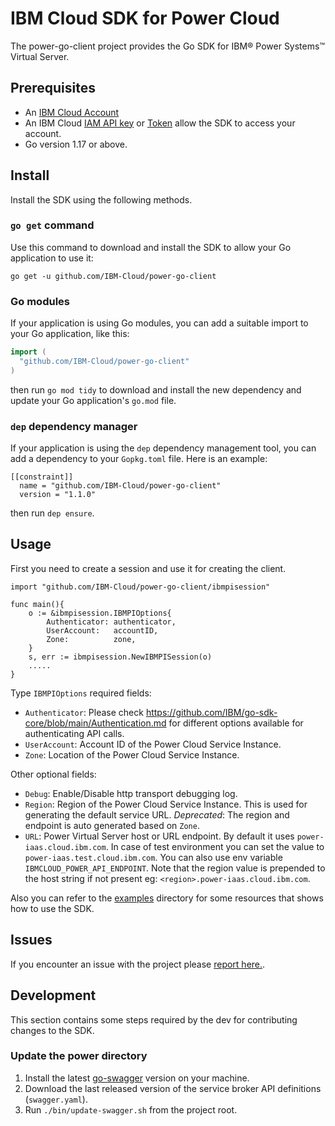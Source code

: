 # IBM Cloud SDK for Power Cloud

The power-go-client project provides the Go SDK for IBM® Power Systems™ Virtual Server.

## Prerequisites

- An [IBM Cloud Account](https://cloud.ibm.com/registration)
- An IBM Cloud [IAM API key](https://cloud.ibm.com/docs/account?topic=account-userapikey) or [Token](https://cloud.ibm.com/docs/account?topic=account-iamtoken_from_apikey) allow the SDK to access your account.
- Go version 1.17 or above.

## Install

Install the SDK using the following methods.

### `go get` command

Use this command to download and install the SDK to allow your Go application to use it:
```
go get -u github.com/IBM-Cloud/power-go-client
```

### Go modules

If your application is using Go modules, you can add a suitable import to your Go application, like this:
```go
import (
  "github.com/IBM-Cloud/power-go-client"
)
```
then run `go mod tidy` to download and install the new dependency and update your Go application's
`go.mod` file.

### `dep` dependency manager

If your application is using the `dep` dependency management tool, you can add a dependency
to your `Gopkg.toml` file. Here is an example:
```
[[constraint]]
  name = "github.com/IBM-Cloud/power-go-client"
  version = "1.1.0"

```
then run `dep ensure`.

## Usage

First you need to create a session and use it for creating the client.

```golang
import "github.com/IBM-Cloud/power-go-client/ibmpisession"

func main(){
    o := &ibmpisession.IBMPIOptions{
		Authenticator: authenticator,
		UserAccount:   accountID,
		Zone:          zone,
	}
    s, err := ibmpisession.NewIBMPISession(o)
    .....
}
```
Type `IBMPIOptions` required fields:
- `Authenticator`: Please check https://github.com/IBM/go-sdk-core/blob/main/Authentication.md for different options available for authenticating API calls.
- `UserAccount`: Account ID of the Power Cloud Service Instance.
- `Zone`: Location of the Power Cloud Service Instance.

Other optional fields:
-	`Debug`: Enable/Disable http transport debugging log.
- `Region`: Region of the Power Cloud Service Instance. This is used for generating the default service URL. *Deprecated*: The region and endpoint is auto generated based on `Zone`.
- `URL`: Power Virtual Server host or URL endpoint. By default it uses `power-iaas.cloud.ibm.com`. In case of test environment you can set the value to `power-iaas.test.cloud.ibm.com`. You can also use env variable `IBMCLOUD_POWER_API_ENDPOINT`. Note that the region value is prepended to the host string if not present eg: `<region>.power-iaas.cloud.ibm.com`.

Also you can refer to the [examples](examples) directory for some resources that shows how to use the SDK.


## Issues

If you encounter an issue with the project please [report here.](https://github.com/IBM-Cloud/power-go-client/issues).

## Development

This section contains some steps required by the dev for contributing changes to the SDK.

### Update the power directory

1. Install the latest [go-swagger](https://github.com/go-swagger/go-swagger/releases) version on your machine.
1. Download the last released version of the service broker API definitions (`swagger.yaml`).
1. Run `./bin/update-swagger.sh` from the project root.
